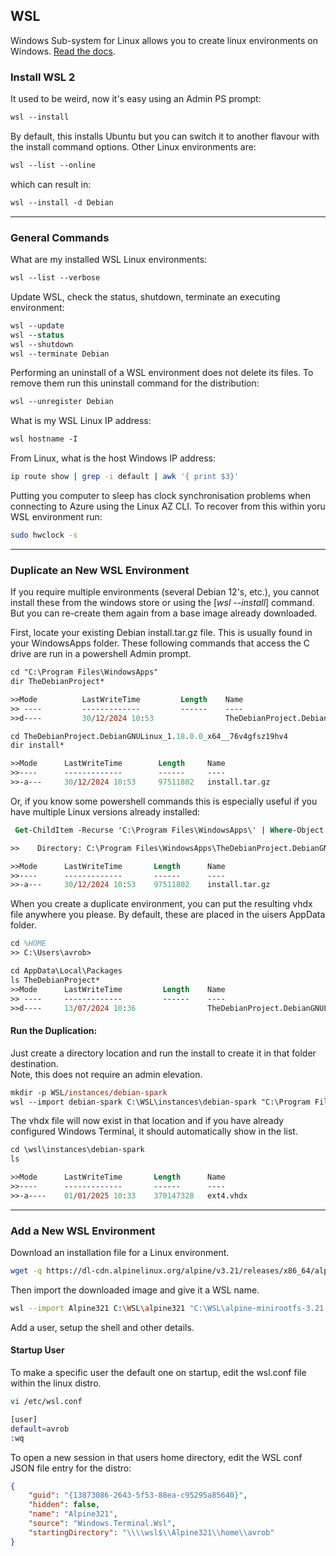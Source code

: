 ## WSL
Windows Sub-system for Linux allows you to create linux environments on Windows.  [Read the docs](https://learn.microsoft.com/en-us/windows/wsl/about).  

### Install WSL 2
It used to be weird, now it's easy using an Admin PS prompt:  
```ps
wsl --install
```
By default, this installs Ubuntu but you can switch it to another flavour with the install command options.  Other Linux environments are:  
```ps
wsl --list --online
```
which can result in:  
```ps
wsl --install -d Debian
```
---

### General Commands
What are my installed WSL Linux environments:  
```ps
wsl --list --verbose
```

Update WSL, check the status, shutdown, terminate an executing environment:  
```ps 
wsl --update
wsl --status
wsl --shutdown
wsl --terminate Debian
```

Performing an uninstall of a WSL environment does not delete its files.  To remove them run this uninstall command for the distribution:  
```ps
wsl --unregister Debian
```

What is my WSL Linux IP address:  
```ps
wsl hostname -I
```

From Linux, what is the host Windows IP address:  
```bash
ip route show | grep -i default | awk '{ print $3}'
```

Putting you computer to sleep has clock synchronisation problems when connecting to Azure using the Linux AZ CLI. To recover from this within yoru WSL environment run:  
```bash
sudo hwclock -s
```
---

### Duplicate an New WSL Environment
If you require multiple environments (several Debian 12's, etc.), you cannot install these from the windows store or using the [*wsl --install*] command.  But you can re-create them again from a base image already downloaded.  

First, locate your existing Debian install.tar.gz file.  This is usually found in your WindowsApps folder.  These following commands that access the C drive are run in a powershell Admin prompt.  
```ps
cd "C:\Program Files\WindowsApps"
dir TheDebianProject*

>>Mode          LastWriteTime         Length    Name
>> ----         -------------         ------    ----
>>d----         30/12/2024 10:53                TheDebianProject.DebianGNULinux_1.18.0.0_x64__76v4gfsz19hv4

cd TheDebianProject.DebianGNULinux_1.18.0.0_x64__76v4gfsz19hv4
dir install*

>>Mode      LastWriteTime        Length     Name
>>----      -------------        ------     ----
>>-a---     30/12/2024 10:53     97511802   install.tar.gz
```

Or, if you know some powershell commands this is especially useful if you have multiple Linux versions already installed:  
```ps
 Get-ChildItem -Recurse 'C:\Program Files\WindowsApps\' | Where-Object {$_.Name -eq 'install.tar.gz' }

>>    Directory: C:\Program Files\WindowsApps\TheDebianProject.DebianGNULinux_1.18.0.0_x64__76v4gfsz19hv4

>>Mode      LastWriteTime       Length      Name
>>----      -------------       ------      ----
>>-a---     30/12/2024 10:53    97511802    install.tar.gz
```

When you create a duplicate environment, you can put the resulting vhdx file anywhere you please.  By default, these are placed in the uisers AppData folder.  
```ps
cd %HOME
>> C:\Users\avrob>

cd AppData\Local\Packages
ls TheDebianProject*
>>Mode      LastWriteTime         Length    Name
>> ----     -------------         ------    ----
>>d----     13/07/2024 10:36                TheDebianProject.DebianGNULinux_76v4gfsz19hv4
```
#### Run the Duplication:
Just create a directory location and run the install to create it in that folder destination.  
Note, this does not require an admin elevation.  
```ps
mkdir -p WSL/instances/debian-spark
wsl --import debian-spark C:\WSL\instances\debian-spark "C:\Program Files\WindowsApps\TheDebianProject.DebianGNULinux_1.18.0.0_x64__76v4gfsz19hv4\install.tar.gz"
```
The vhdx file will now exist in that location and if you have already configured Windows Terminal, it should automatically show in the list.

```ps
cd \wsl\instances\debian-spark
ls

>>Mode      LastWriteTime       Length      Name
>>----      -------------       ------      ----
>>-a----    01/01/2025 10:33    370147328   ext4.vhdx
```
---

### Add a New WSL Environment
Download an installation file for a Linux environment.  
```bash
wget -q https://dl-cdn.alpinelinux.org/alpine/v3.21/releases/x86_64/alpine-minirootfs-3.21.0-x86_64.tar.gz
```
Then import the downloaded image and give it a WSL name.  
```bash
wsl --import Alpine321 C:\WSL\alpine321 "C:\WSL\alpine-minirootfs-3.21.0-x86_64.tar.gz"
```
Add a user, setup the shell and other details.  

#### Startup User
To make a specific user the default one on startup, edit the wsl.conf file within the linux distro.  
```bash
vi /etc/wsl.conf

[user]
default=avrob
:wq
```
To open a new session in that users home directory, edit the WSL conf JSON file entry for the distro:
```json
{
    "guid": "{13873086-2643-5f53-88ea-c95295a85640}",
    "hidden": false,
    "name": "Alpine321",
    "source": "Windows.Terminal.Wsl",
    "startingDirectory": "\\\\wsl$\\Alpine321\\home\\avrob"
}
```
